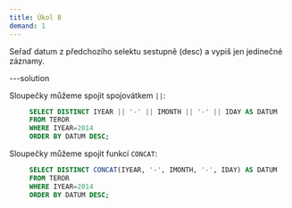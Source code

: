 ```yaml
---
title: Úkol 8
demand: 1
---
```


Seřaď datum z předchozího selektu sestupně (desc) a vypiš jen jedinečné záznamy.

---solution

Sloupečky můžeme spojit spojovátkem `||`:

  ```sql
       SELECT DISTINCT IYEAR || '-' || IMONTH || '-' || IDAY AS DATUM
       FROM TEROR
       WHERE IYEAR=2014
       ORDER BY DATUM DESC;
  ```

Sloupečky můžeme spojit funkcí `CONCAT`:

  ```sql
       SELECT DISTINCT CONCAT(IYEAR, '-', IMONTH, '-', IDAY) AS DATUM
       FROM TEROR
       WHERE IYEAR=2014
       ORDER BY DATUM DESC;
  ```
